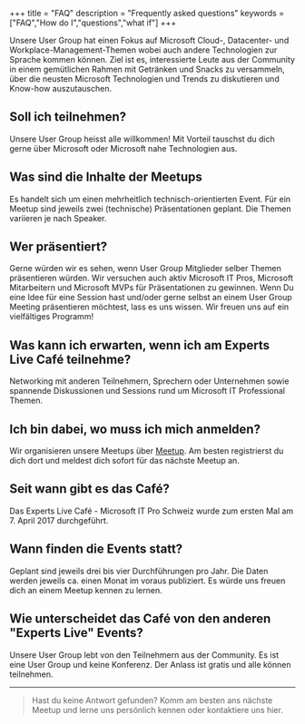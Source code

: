 +++
title = "FAQ"
description = "Frequently asked questions"
keywords = ["FAQ","How do I","questions","what if"]
+++

Unsere User Group hat einen Fokus auf Microsoft Cloud-, Datacenter- und Workplace-Management-Themen wobei auch andere Technologien zur Sprache kommen können. Ziel ist es, interessierte Leute aus der Community in einem gemütlichen Rahmen mit Getränken und Snacks zu versammeln, über die neusten Microsoft Technologien und Trends zu diskutieren und Know-how auszutauschen.

## Soll ich teilnehmen?
Unsere User Group heisst alle willkommen! Mit Vorteil tauschst du dich gerne über Microsoft oder Microsoft nahe Technologien aus.

## Was sind die Inhalte der Meetups
Es handelt sich um einen mehrheitlich technisch-orientierten Event. Für ein Meetup sind jeweils zwei (technische) Präsentationen geplant. Die Themen variieren je nach Speaker.

## Wer präsentiert?
Gerne würden wir es sehen, wenn User Group Mitglieder selber Themen präsentieren würden. Wir versuchen auch aktiv Microsoft IT Pros, Microsoft Mitarbeitern und Microsoft MVPs für Präsentationen zu gewinnen. ​Wenn Du eine Idee für eine Session hast und/oder gerne selbst an einem User Group Meeting präsentieren möchtest, lass es uns wissen. Wir freuen uns auf ein vielfältiges Programm!

## Was kann ich erwarten, wenn ich am Experts Live Café teilnehme?
Networking mit anderen Teilnehmern, Sprechern oder Unternehmen sowie spannende Diskussionen und Sessions rund um Microsoft IT Professional Themen.

## Ich bin dabei, wo muss ich mich anmelden?
Wir organisieren unsere Meetups über [Meetup](https://meetup.com). Am besten registrierst du dich dort und meldest dich sofort für das nächste Meetup an.

## Seit wann gibt es das Café?
Das Experts Live Café - Microsoft IT Pro Schweiz wurde zum ersten Mal am 7. April 2017 durchgeführt.

## Wann finden die Events statt?
Geplant sind jeweils drei bis vier Durchführungen pro Jahr. Die Daten werden jeweils ca. einen Monat im voraus publiziert. Es würde uns freuen dich an einem Meetup kennen zu lernen.
​
## Wie unterscheidet das Café von den anderen "Experts Live" Events?
Unsere User Group lebt von den Teilnehmern aus der Community. Es ist eine User Group und keine Konferenz. Der Anlass ist gratis und alle können teilnehmen. 

---

> Hast du keine Antwort gefunden? Komm am besten ans nächste Meetup und lerne uns persönlich kennen oder kontaktiere uns hier.
